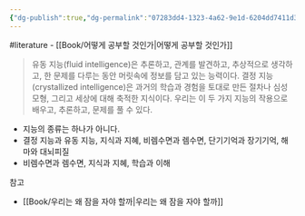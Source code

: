 ```yaml
---
{"dg-publish":true,"dg-permalink":"07283dd4-1323-4a62-9e1d-6204dd7411d3","permalink":"/07283dd4-1323-4a62-9e1d-6204dd7411d3/","dgHomeLink":true,"dgPassFrontmatter":false}
---
```


#literature - [[Book/어떻게 공부할 것인가|어떻게 공부할 것인가]]

> 유동 지능(fluid intelligence)은 추론하고, 관계를 발견하고, 추상적으로 생각하고, 한 문제를 다루는 동안 머릿속에 정보를 담고 있는 능력이다. 결정 지능(crystallized intelligence)은 과거의 학습과 경험을 토대로 만든 절차나 심성 모형, 그리고 세상에 대해 축적한 지식이다. 우리는 이 두 가지 지능의 작용으로 배우고, 추론하고, 문제를 풀 수 있다.
	
- 지능의 종류는 하나가 아니다. 
- 결정 지능과 유동 지능, 지식과 지혜, 비렘수면과 렘수면, 단기기억과 장기기억, 해마와 대뇌피질
- 비렘수면과 렘수면, 지식과 지혜, 학습과 이해

참고
- [[Book/우리는 왜 잠을 자야 할까|우리는 왜 잠을 자야 할까]]